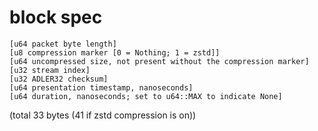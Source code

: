 #  block spec
```
[u64 packet byte length]
[u8 compression marker [0 = Nothing; 1 = zstd]]
[u64 uncompressed size, not present without the compression marker] 
[u32 stream index]
[u32 ADLER32 checksum]
[u64 presentation timestamp, nanoseconds]
[u64 duration, nanoseconds; set to u64::MAX to indicate None]
```
(total 33 bytes (41 if zstd compression is on))